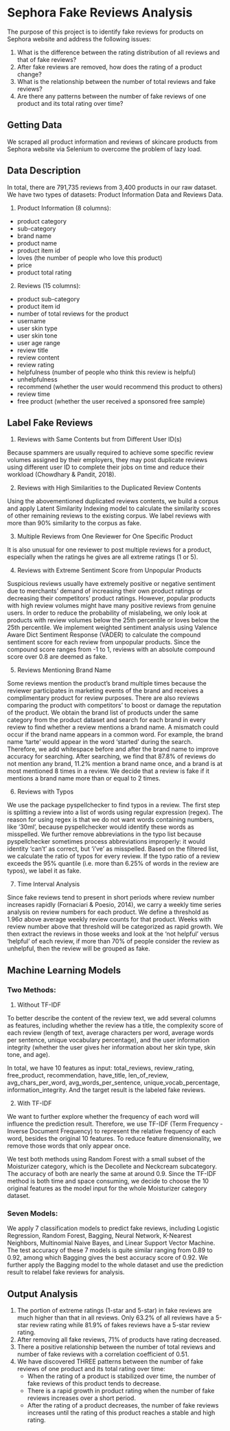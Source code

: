 # Sephora Fake Reviews Analysis
The purpose of this project is to identify fake reviews for products on Sephora website and address the following issues:
1. What is the difference between the rating distribution of all reviews and that of fake reviews?
2. After fake reviews are removed, how does the rating of a product change?
3. What is the relationship between the number of total reviews and fake reviews?
4. Are there any patterns between the number of fake reviews of one product and its total rating over
time?

## Getting Data
We scraped all product information and reviews of skincare products from Sephora website via Selenium to overcome the problem of lazy load.

## Data Description
In total, there are 791,735 reviews from 3,400 products in our raw dataset. We have two types of datasets: Product Information Data and Reviews Data.
1. Product Information (8 columns):
- product category 
- sub-category 
- brand name
- product name
- product item id
- loves (the number of people who love this product)
- price 
- product total rating
2. Reviews (15 columns):
- product sub-category
- product item id
- number of total reviews for the product
- username 
- user skin type 
- user skin tone 
- user age range 
- review title 
- review content 
- review rating 
- helpfulness (number of people who think this review is helpful)
- unhelpfulness 
- recommend (whether the user would recommend this product to others) 
- review time 
- free product (whether the user received a sponsored free sample)

## Label Fake Reviews
1. Reviews with Same Contents but from Different User ID(s)

Because spammers are usually required to achieve some specific review volumes assigned by their employers, they may post duplicate reviews using different user ID to complete their jobs on time and reduce their workload (Chowdhary & Pandit, 2018).

2. Reviews with High Similarities to the Duplicated Review Contents

Using the abovementioned duplicated reviews contents, we build a corpus and apply Latent Similarity Indexing model to calculate the similarity scores of other remaining reviews to the existing corpus. We label reviews with more than 90% similarity to the corpus as fake.

3. Multiple Reviews from One Reviewer for One Specific Product

It is also unusual for one reviewer to post multiple reviews for a product, especially when the ratings he gives are all extreme ratings (1 or 5).

4. Reviews with Extreme Sentiment Score from Unpopular Products

Suspicious reviews usually have extremely positive or negative sentiment due to merchants’ demand of increasing their own product ratings or decreasing their competitors’ product ratings. However, popular products with high review volumes might have many positive reviews from genuine users. In order to reduce the probability of mislabeling, we only look at products with review volumes below the 25th percentile or loves below the 25th percentile. We implement weighted sentiment analysis using Valence Aware Dict Sentiment Response (VADER) to calculate the compound sentiment score for each review from unpopular products. Since the compound score ranges from -1 to 1, reviews with an absolute compound score over 0.8 are deemed as fake.

5. Reviews Mentioning Brand Name

Some reviews mention the product’s brand multiple times because the reviewer participates in marketing events of the brand and receives a complimentary product for review purposes. There are also reviews comparing the product with competitors’ to boost or damage the reputation of the product. We obtain the brand list of products under the same category from the product dataset and search for each brand in every review to find whether a review mentions a brand name. A mismatch could occur if the brand name appears in a common word. For example, the brand name ‘tarte’ would appear in the word ‘started’ during the search. Therefore, we add whitespace before and after the brand name to improve accuracy for searching. After searching, we find that 87.8% of reviews do not mention any brand, 11.2% mention a brand name once, and a brand is at most mentioned 8 times in a review. We decide that a review is fake if it mentions a brand name more than or equal to 2 times.

6. Reviews with Typos

We use the package pyspellchecker to find typos in a review. The first step is splitting a review into a list of words using regular expression (regex). The reason for using regex is that we do not want words containing numbers, like ‘30ml’, because pyspellchecker would identify these words as misspelled. We further remove abbreviations in the typo list because pyspellchecker sometimes process abbreviations improperly: it would identity ‘can’t’ as correct, but ‘i’ve’ as misspelled. Based on the filtered list, we calculate the ratio of typos for every review. If the typo ratio of a review exceeds the 95% quantile (i.e. more than 6.25% of words in the review are typos), we label it as fake.

7. Time Interval Analysis

Since fake reviews tend to present in short periods where review number increases rapidly (Fornaciari & Poesio, 2014), we carry a weekly time series analysis on review numbers for each product. We define a threshold as 1.96σ above average weekly review counts for that product. Weeks with review number above that threshold will be categorized as rapid growth. We then extract the reviews in those weeks and look at the ‘not helpful’ versus ‘helpful’ of each review, if more than 70% of people consider the review as unhelpful, then the review will be grouped as fake.

## Machine Learning Models
### Two Methods:
1. Without TF-IDF

To better describe the content of the review text, we add several columns as features, including whether the review has a title, the complexity score of each review (length of text, average characters per word, average words per sentence, unique vocabulary percentage), and the user information integrity (whether the user gives her information about her skin type, skin tone, and age).

In total, we have 10 features as input: total_reviews, review_rating, free_product, recommendation, have_title, len_of_review, avg_chars_per_word, avg_words_per_sentence, unique_vocab_percentage, information_integrity. And the target result is the labeled fake reviews.

2. With TF-IDF

We want to further explore whether the frequency of each word will influence the prediction result. Therefore, we use TF-IDF (Term Frequency - Inverse Document Frequency) to represent the relative frequency of each word, besides the original 10 features. To reduce feature dimensionality, we remove those words that only appear once.

We test both methods using Random Forest with a small subset of the Moisturizer category, which is the Decollete and Neckcream subcategory. The accuracy of both are nearly the same at around 0.9. Since the TF-IDF method is both time and space consuming, we decide to choose the 10 original features as the model input for the whole Moisturizer category dataset.

### Seven Models:

We apply 7 classification models to predict fake reviews, including Logistic Regression, Random Forest, Bagging, Neural Network, K-Nearest Neighbors, Multinomial Naive Bayes, and Linear Support Vector Machine. The test accuracy of these 7 models is quite similar ranging from 0.89 to 0.92, among which Bagging gives the best accuracy score of 0.92. We further apply the Bagging model to the whole dataset and use the prediction result to relabel fake reviews for analysis.

## Output Analysis
1. The portion of extreme ratings (1-star and 5-star) in fake reviews are much higher than that in all reviews. Only 63.2% of all reviews have a 5-star review rating while 81.9% of fakes reviews have a 5-star review rating.
2. After removing all fake reviews, 71% of products have rating decreased.
3. There a positive relationship between the number of total reviews and number of fake reviews with a correlation coefficient of 0.51.
4. We have discovered ​THREE​ patterns between the number of fake reviews of one product and its total rating over time:
   - When the rating of a product is stabilized over time, the number of fake reviews of this product tends to decrease.
   - There is a rapid growth in product rating when the number of fake reviews increases over a short period.
   - After the rating of a product decreases, the number of fake reviews increases until the rating of this product reaches a stable and high rating.
